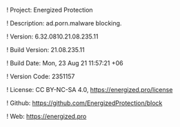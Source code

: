! Project: Energized Protection

! Description: ad.porn.malware blocking.

! Version: 6.32.0810.21.08.235.11

! Build Version: 21.08.235.11

! Build Date: Mon, 23 Aug 21 11:57:21 +06

! Version Code: 2351157

! License: CC BY-NC-SA 4.0, https://energized.pro/license

! Github: https://github.com/EnergizedProtection/block

! Web: https://energized.pro
